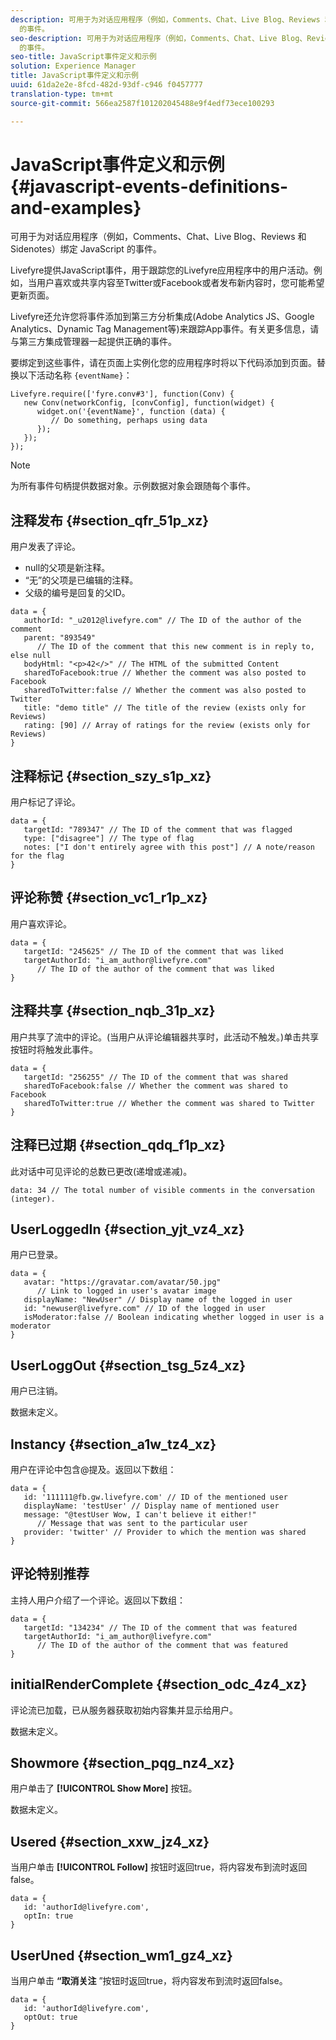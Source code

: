 ```yaml
---
description: 可用于为对话应用程序（例如，Comments、Chat、Live Blog、Reviews 和 Sidenotes）绑定 JavaScript
  的事件。
seo-description: 可用于为对话应用程序（例如，Comments、Chat、Live Blog、Reviews 和 Sidenotes）绑定 JavaScript
  的事件。
seo-title: JavaScript事件定义和示例
solution: Experience Manager
title: JavaScript事件定义和示例
uuid: 61da2e2e-8fcd-482d-93df-c946 f0457777
translation-type: tm+mt
source-git-commit: 566ea2587f101202045488e9f4edf73ece100293

---
```



# JavaScript事件定义和示例{#javascript-events-definitions-and-examples}

可用于为对话应用程序（例如，Comments、Chat、Live Blog、Reviews 和 Sidenotes）绑定 JavaScript 的事件。

Livefyre提供JavaScript事件，用于跟踪您的Livefyre应用程序中的用户活动。例如，当用户喜欢或共享内容至Twitter或Facebook或者发布新内容时，您可能希望更新页面。

Livefyre还允许您将事件添加到第三方分析集成(Adobe Analytics JS、Google Analytics、Dynamic Tag Management等)来跟踪App事件。有关更多信息，请与第三方集成管理器一起提供正确的事件。

要绑定到这些事件，请在页面上实例化您的应用程序时将以下代码添加到页面。替换以下活动名称 `{eventName}`：

```
Livefyre.require(['fyre.conv#3'], function(Conv) { 
   new Conv(networkConfig, [convConfig], function(widget) { 
      widget.on('{eventName}', function (data) { 
         // Do something, perhaps using data 
      }); 
   }); 
});
```

>[!NOTE]
>
>为所有事件句柄提供数据对象。示例数据对象会跟随每个事件。

## 注释发布 {#section_qfr_51p_xz}

用户发表了评论。

* null的父项是新注释。
* “无”的父项是已编辑的注释。
* 父级的编号是回复的父ID。

```
data = { 
   authorId: "_u2012@livefyre.com" // The ID of the author of the comment  
   parent: "893549"  
      // The ID of the comment that this new comment is in reply to, else null 
   bodyHtml: "<p>42</>" // The HTML of the submitted Content 
   sharedToFacebook:true // Whether the comment was also posted to Facebook 
   sharedToTwitter:false // Whether the comment was also posted to Twitter 
   title: "demo title" // The title of the review (exists only for Reviews) 
   rating: [90] // Array of ratings for the review (exists only for Reviews) 
} 
```

## 注释标记 {#section_szy_s1p_xz}

用户标记了评论。

```
data = { 
   targetId: "789347" // The ID of the comment that was flagged 
   type: ["disagree"] // The type of flag 
   notes: ["I don't entirely agree with this post"] // A note/reason for the flag 
}
```

## 评论称赞 {#section_vc1_r1p_xz}

用户喜欢评论。

```
data = { 
   targetId: "245625" // The ID of the comment that was liked 
   targetAuthorId: "i_am_author@livefyre.com"  
      // The ID of the author of the comment that was liked 
} 
```

## 注释共享 {#section_nqb_31p_xz}

用户共享了流中的评论。(当用户从评论编辑器共享时，此活动不触发。)单击共享按钮时将触发此事件。

```
data = { 
   targetId: "256255" // The ID of the comment that was shared 
   sharedToFacebook:false // Whether the comment was shared to Facebook 
   sharedToTwitter:true // Whether the comment was shared to Twitter 
}
```

## 注释已过期 {#section_qdq_f1p_xz}

此对话中可见评论的总数已更改(递增或递减)。

```
data: 34 // The total number of visible comments in the conversation (integer). 
```

## UserLoggedIn {#section_yjt_vz4_xz}

用户已登录。

```
data = { 
   avatar: "https://gravatar.com/avatar/50.jpg"  
      // Link to logged in user's avatar image 
   displayName: "NewUser" // Display name of the logged in user 
   id: "newuser@livefyre.com" // ID of the logged in user 
   isModerator:false // Boolean indicating whether logged in user is a moderator 
}
```

## UserLoggOut {#section_tsg_5z4_xz}

用户已注销。

数据未定义。

## Instancy {#section_a1w_tz4_xz}

用户在评论中包含@提及。返回以下数组：

```
data = { 
   id: '111111@fb.gw.livefyre.com' // ID of the mentioned user 
   displayName: 'testUser' // Display name of mentioned user 
   message: "@testUser Wow, I can't believe it either!"  
      // Message that was sent to the particular user 
   provider: 'twitter' // Provider to which the mention was shared 
} 
```

## 评论特别推荐

主持人用户介绍了一个评论。返回以下数组：

```
data = { 
   targetId: "134234" // The ID of the comment that was featured 
   targetAuthorId: "i_am_author@livefyre.com"  
      // The ID of the author of the comment that was featured 
}
```

## initialRenderComplete {#section_odc_4z4_xz}

评论流已加载，已从服务器获取初始内容集并显示给用户。

数据未定义。

## Showmore {#section_pqg_nz4_xz}

用户单击了 **[!UICONTROL Show More]** 按钮。

数据未定义。

## Usered {#section_xxw_jz4_xz}

当用户单击 **[!UICONTROL Follow]** 按钮时返回true，将内容发布到流时返回false。

```
data = { 
   id: 'authorId@livefyre.com', 
   optIn: true 
}
```

## UserUned {#section_wm1_gz4_xz}

当用户单击 **“取消关注** ”按钮时返回true，将内容发布到流时返回false。

```
data = { 
   id: 'authorId@livefyre.com', 
   optOut: true 
}
```

